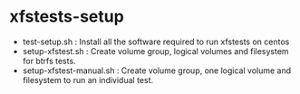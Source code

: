 # xfstests-setup

- test-setup.sh : Install all the software required to run xfstests on centos
- setup-xfstest.sh : Create volume group, logical volumes and filesystem for btrfs tests.
- setup-xfstest-manual.sh : Create volume group, one logical volume and filesystem to run an individual test.
